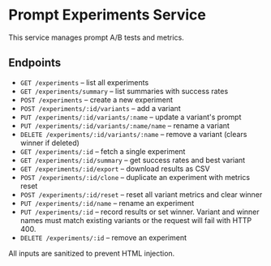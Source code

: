 # Prompt Experiments Service

This service manages prompt A/B tests and metrics.

## Endpoints

- `GET /experiments` – list all experiments
- `GET /experiments/summary` – list summaries with success rates
- `POST /experiments` – create a new experiment
- `POST /experiments/:id/variants` – add a variant
- `PUT /experiments/:id/variants/:name` – update a variant's prompt
- `PUT /experiments/:id/variants/:name/name` – rename a variant
- `DELETE /experiments/:id/variants/:name` – remove a variant (clears winner if deleted)
- `GET /experiments/:id` – fetch a single experiment
- `GET /experiments/:id/summary` – get success rates and best variant
- `GET /experiments/:id/export` – download results as CSV
- `POST /experiments/:id/clone` – duplicate an experiment with metrics reset
- `POST /experiments/:id/reset` – reset all variant metrics and clear winner
- `PUT /experiments/:id/name` – rename an experiment
- `PUT /experiments/:id` – record results or set winner. Variant and winner names must match existing variants or the request will fail with HTTP 400.
- `DELETE /experiments/:id` – remove an experiment

All inputs are sanitized to prevent HTML injection.
